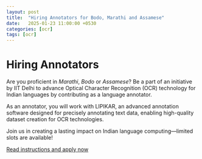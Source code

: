 ```yaml
---
layout: post
title:  "Hiring Annotators for Bodo, Marathi and Assamese"
date:   2025-01-23 11:00:00 +0530
categories: [ocr]
tags: [ocr]
---
```


# Hiring Annotators

Are you proficient in *Marathi*, *Bodo* or *Assamese*? Be a part of an initiative by IIT Delhi to advance Optical Character Recognition (OCR) technology for Indian languages by contributing as a language annotator. 

As an annotator, you will work with LIPIKAR, an advanced annotation software designed for precisely annotating text data, enabling high-quality dataset creation for OCR technologies. 

Join us in creating a lasting impact on Indian language computing—limited slots are available! 

[Read instructions and apply now](https://forms.gle/ULCrU8qFgnKUiSKs5) 




